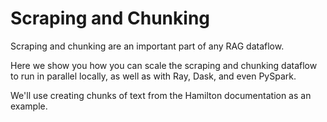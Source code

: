 # Scraping and Chunking
Scraping and chunking are an important part of any RAG dataflow.

Here we show you how you can scale the scraping and chunking dataflow to run in parallel
locally, as well as with Ray, Dask, and even PySpark.

We'll use creating chunks of text from the Hamilton documentation as an example.

